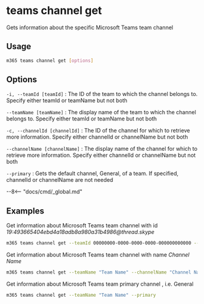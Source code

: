 # teams channel get

Gets information about the specific Microsoft Teams team channel

## Usage

```sh
m365 teams channel get [options]
```

## Options

`-i, --teamId [teamId]`
: The ID of the team to which the channel belongs to. Specify either teamId or teamName but not both

`--teamName [teamName]`
: The display name of the team to which the channel belongs to. Specify either teamId or teamName but not both

`-c, --channelId [channelId]`
: The ID of the channel for which to retrieve more information. Specify either channelId or channelName but not both

`--channelName [channelName]`
: The display name of the channel for which to retrieve more information. Specify either channelId or channelName but not both

`--primary`
: Gets the default channel, General, of a team. If specified, channelId or channelName are not needed

--8<-- "docs/cmd/_global.md"

## Examples
  
Get information about Microsoft Teams team channel with id _19:493665404ebd4a18adb8a980a31b4986@thread.skype_

```sh
m365 teams channel get --teamId 00000000-0000-0000-0000-000000000000 --channelId '19:493665404ebd4a18adb8a980a31b4986@thread.skype'
```

Get information about Microsoft Teams team channel with name _Channel Name_

```sh
m365 teams channel get --teamName "Team Name" --channelName "Channel Name"
```

Get information about Microsoft Teams team primary channel , i.e. General

```sh
m365 teams channel get --teamName "Team Name" --primary
```
